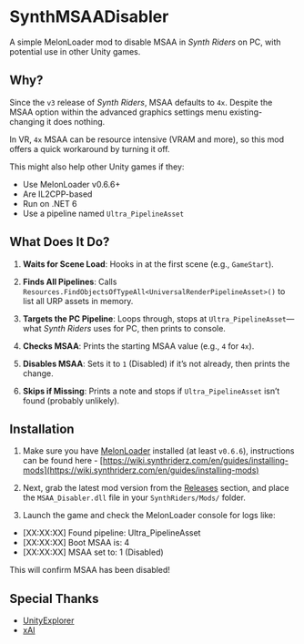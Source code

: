 # SynthMSAADisabler

A simple MelonLoader mod to disable MSAA in *Synth Riders* on PC, with potential use in other Unity games.

## Why?

Since the `v3` release of *Synth Riders*, MSAA defaults to `4x`. Despite the MSAA option within the advanced graphics settings menu existing-changing it does nothing.

In VR, `4x` MSAA can be resource intensive (VRAM and more), so this mod offers a quick workaround by turning it off.

This might also help other Unity games if they:
- Use MelonLoader v0.6.6+
- Are IL2CPP-based
- Run on .NET 6
- Use a pipeline named `Ultra_PipelineAsset`

## What Does It Do?
1. **Waits for Scene Load**: Hooks in at the first scene (e.g., `GameStart`).
   
2. **Finds All Pipelines**: Calls `Resources.FindObjectsOfTypeAll<UniversalRenderPipelineAsset>()` to list all URP assets in memory.
   
3. **Targets the PC Pipeline**: Loops through, stops at `Ultra_PipelineAsset`—what *Synth Riders* uses for PC, then prints to console.
   
4. **Checks MSAA**: Prints the starting MSAA value (e.g., `4` for `4x`).
   
5. **Disables MSAA**: Sets it to `1` (Disabled) if it’s not already, then prints the change.
    
6. **Skips if Missing**: Prints a note and stops if `Ultra_PipelineAsset` isn’t found (probably unlikely).

## Installation

1. Make sure you have [MelonLoader](https://melonwiki.xyz/) installed (at least `v0.6.6`), instructions can be found here - [https://wiki.synthriderz.com/en/guides/installing-mods](https://wiki.synthriderz.com/en/guides/installing-mods)

2. Next, grab the latest mod version from the [Releases](https://github.com/kirtide/SynthMSAADisabler/releases) section, and place the `MSAA_Disabler.dll` file in your `SynthRiders/Mods/` folder.

3. Launch the game and check the MelonLoader console for logs like:

- [XX:XX:XX] Found pipeline: Ultra_PipelineAsset
- [XX:XX:XX] Boot MSAA is: 4
- [XX:XX:XX] MSAA set to: 1 (Disabled)

This will confirm MSAA has been disabled!

## Special Thanks

- [UnityExplorer](https://github.com/sinai-dev/UnityExplorer)
- [xAI](https://x.ai/)
